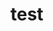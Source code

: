 # test
<html>
    <head>
        <meta charset="UTF-8">
        <title></title>
    </head>
    <body>
        <?php
        // put your code here
        echo "Hola Susana";
        ?>
    </body>
</html>
